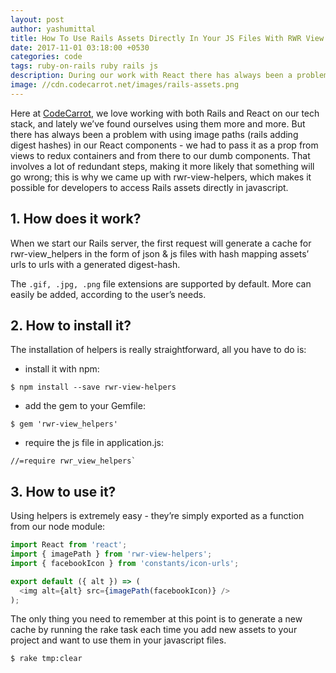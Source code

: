 ```yaml
---
layout: post
author: yashumittal
title: How To Use Rails Assets Directly In Your JS Files With RWR View Helpers
date: 2017-11-01 03:18:00 +0530
categories: code
tags: ruby-on-rails ruby rails js
description: During our work with React there has always been a problem with using image paths (rails adding digest hashes) in our React components - we had to pass it as a prop from views to redux containers and from there to our dumb components. That involves a lot of redundant steps, making it more likely that something will go wrong
image: //cdn.codecarrot.net/images/rails-assets.png
---
```


Here at [CodeCarrot](//www.codecarrot.net/), we love working with both Rails and React on our tech stack, and lately we’ve found ourselves using them more and more. But there has always been a problem with using image paths (rails adding digest hashes) in our React components - we had to pass it as a prop from views to redux containers and from there to our dumb components. That involves a lot of redundant steps, making it more likely that something will go wrong; this is why we came up with rwr-view-helpers, which makes it possible for developers to access Rails assets directly in javascript.

## 1. How does it work?

When we start our Rails server, the first request will generate a cache for rwr-view_helpers in the form of json & js files with hash mapping assets’ urls to urls with a generated digest-hash.

The `.gif, .jpg, .png` file extensions are supported by default. More can easily be added, according to the user’s needs.

## 2. How to install it?

The installation of helpers is really straightforward, all you have to do is:

* install it with npm:

```
$ npm install --save rwr-view-helpers
```

* add the gem to your Gemfile:

```
$ gem 'rwr-view_helpers'
```

* require the js file in application.js:

```
//=require rwr_view_helpers`
```

## 3. How to use it?

Using helpers is extremely easy - they’re simply exported as a function from our node module:

```js
import React from 'react';
import { imagePath } from 'rwr-view-helpers';
import { facebookIcon } from 'constants/icon-urls';

export default ({ alt }) => (
  <img alt={alt} src={imagePath(facebookIcon)} />
);
```

The only thing you need to remember at this point is to generate a new cache by running the rake task each time you add new assets to your project and want to use them in your javascript files.

```
$ rake tmp:clear
```
